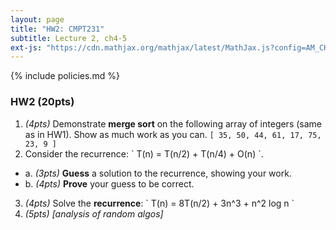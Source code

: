 ```yaml
---
layout: page
title: "HW2: CMPT231"
subtitle: Lecture 2, ch4-5
ext-js: "https://cdn.mathjax.org/mathjax/latest/MathJax.js?config=AM_CHTML"
---
```


{% include policies.md %}

### HW2 (20pts)

1. *(4pts)* Demonstrate **merge sort** on the following array of integers
  (same as in HW1).  Show as much work as you can.
  `[ 35, 50, 44, 61, 17, 75, 23, 9 ]`
2. Consider the recurrence: \` T(n) = T(n/2) + T(n/4) + O(n) \`.
  + a. *(3pts)* **Guess** a solution to the recurrence, showing your work.
  + b. *(4pts)* **Prove** your guess to be correct.
3. *(4pts)* Solve the **recurrence**:
  \` T(n) = 8T(n/2) + 3n^3 + n^2 log n \`
4. *(5pts)* *[analysis of random algos]*
